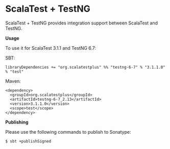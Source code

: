 # ScalaTest + TestNG
ScalaTest + TestNG provides integration support between ScalaTest and TestNG.

**Usage**

To use it for ScalaTest 3.1.1 and TestNG 6.7: 

SBT: 

```
libraryDependencies += "org.scalatestplus" %% "testng-6-7" % "3.1.1.0" % "test"
```

Maven: 

```
<dependency>
  <groupId>org.scalatestplus</groupId>
  <artifactId>testng-6-7_2.13</artifactId>
  <version>3.1.1.0</version>
  <scope>test</scope>
</dependency>
```

**Publishing**

Please use the following commands to publish to Sonatype: 

```
$ sbt +publishSigned
```
